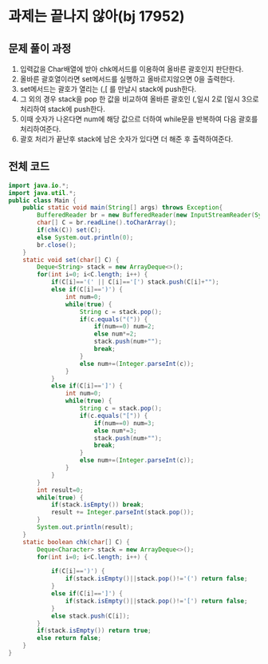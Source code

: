 # 과제는 끝나지 않아(bj 17952)

## 문제 풀이 과정

1. 입력값을 Char배열에 받아 chk메서드를 이용하여 올바른 괄호인지 판단한다.
2. 올바른 괄호열이라면 set메서드를 실행하고 올바르지않으면 0을 출력한다.
3. set메서드는 괄호가 열리는 (,[ 를 만날시 stack에 push한다.
4. 그 외의 경우 stack을 pop 한 값을 비교하여 올바른 괄호인 (,일시 2로 [일시 3으로 처리하여 stack에 push한다.
5. 이때 숫자가 나온다면 num에 해당 값으르 더하여 while문을 반복하여 다음 괄호를 처리하여준다.
6. 괄호 처리가 끝난후 stack에 남은 숫자가 있다면 더 해준 후 출력하여준다.

## 전체 코드

```java
import java.io.*;
import java.util.*;
public class Main {
	public static void main(String[] args) throws Exception{
		BufferedReader br = new BufferedReader(new InputStreamReader(System.in));
		char[] C = br.readLine().toCharArray();
		if(chk(C)) set(C);
		else System.out.println(0);
		br.close();
	}
	static void set(char[] C) {
		Deque<String> stack = new ArrayDeque<>();
		for(int i=0; i<C.length; i++) {
			if(C[i]=='(' || C[i]=='[') stack.push(C[i]+"");
			else if(C[i]==')') {
				int num=0;
				while(true) {
					String c = stack.pop();
					if(c.equals("(")) {
						if(num==0) num=2;
						else num*=2;
						stack.push(num+"");
						break;
					}
					else num+=(Integer.parseInt(c));
				}
			}
			else if(C[i]==']') {
				int num=0;
				while(true) {
					String c = stack.pop();
					if(c.equals("[")) {
						if(num==0) num=3;
						else num*=3;
						stack.push(num+"");
						break;
					}
					else num+=(Integer.parseInt(c));
				}
			}
		}
		int result=0;
		while(true) {
			if(stack.isEmpty()) break;
			result += Integer.parseInt(stack.pop());
		}
		System.out.println(result);
	}
	static boolean chk(char[] C) {
		Deque<Character> stack = new ArrayDeque<>();
		for(int i=0; i<C.length; i++) {

			if(C[i]==')') {
				if(stack.isEmpty()||stack.pop()!='(') return false;
			}
			else if(C[i]==']') {
				if(stack.isEmpty()||stack.pop()!='[') return false;
			}
			else stack.push(C[i]);
		}
		if(stack.isEmpty()) return true;
		else return false;
	}
}
```
